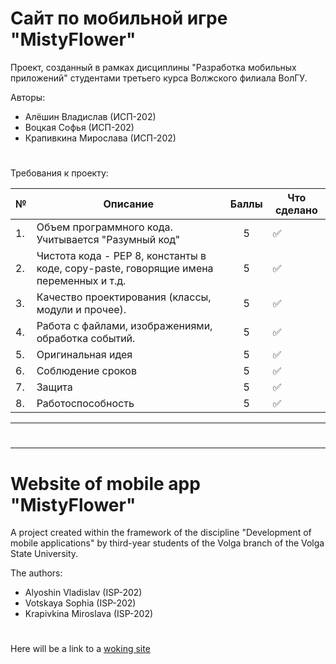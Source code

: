 # Сайт по мобильной игре "MistyFlower"
Проект, созданный в рамках дисциплины "Разработка мобильных приложений" студентами третьего курса Волжского филиала ВолГУ.
   
Авторы:
- Алёшин Владислав (ИСП-202)
- Воцкая Софья (ИСП-202)
- Крапивкина Мирослава (ИСП-202)

#


Требования к проекту:

| №    | Описание                                                                                                                                                                                              |           Баллы            | Что сделано                                                                                                                                                                                                                                                                                                                                                                                                                                                                                                                                                                                                                                                                                    |
|------|-------------------------------------------------------------------------------------------------------------------------------------------------------------------------------------------------------|:--------------------------:|------------------------------------------------------------------------------------------------------------------------------------------------------------------------------------------------------------------------------------------------------------------------------------------------------------------------------------------------------------------------------------------------------------------------------------------------------------------------------------------------------------------------------------------------------------------------------------------------------------------------------------------------------------------------------------------------|
| 1.   | Объем программного кода. Учитывается "Разумный код"                                                                                                                    |             5              |                                      :white_check_mark:                                                                    |
| 2.   | Чистота кода - PEP 8, константы в коде, copy-paste, говорящие имена переменных и т.д.                                                                                                                                                            |                       5                     |   :white_check_mark:    |
| 3.   | Качество проектирования (классы, модули и прочее).                                                                                                                                       |             5             |  :white_check_mark:   |
| 4.   | Работа с файлами, изображениями, обработка событий.                                                                                                                              |             5             |        :white_check_mark:      |
| 5.   | Оригинальная идея                                                                                                                                                             |             5             |         :white_check_mark:   |
| 6.   | Соблюдение сроков                 |    5   |     :white_check_mark:     |
| 7.   | Защита                                |             5             |         :white_check_mark:           |
| 8.   | Работоспособность                                |             5             |   :white_check_mark:          |

---

#

---

# Website of mobile app "MistyFlower"
A project created within the framework of the discipline "Development of mobile applications" by third-year students of the Volga branch of the Volga State University.
   
The authors:
- Alyoshin Vladislav (ISP-202)
- Votskaya Sophia (ISP-202)
- Krapivkina Miroslava (ISP-202)

#
Here will be a link to a [woking site](http://mistyflower.ru)
#
